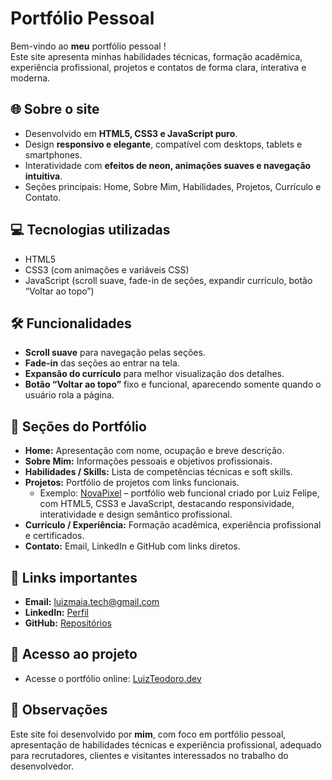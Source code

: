 # Portfólio Pessoal

Bem-vindo ao **meu** portfólio pessoal !  
Este site apresenta minhas habilidades técnicas, formação acadêmica, experiência profissional, projetos e contatos de forma clara, interativa e moderna.

## 🌐 Sobre o site
- Desenvolvido em **HTML5, CSS3 e JavaScript puro**.  
- Design **responsivo e elegante**, compatível com desktops, tablets e smartphones.  
- Interatividade com **efeitos de neon, animações suaves e navegação intuitiva**.  
- Seções principais: Home, Sobre Mim, Habilidades, Projetos, Currículo e Contato.

## 💻 Tecnologias utilizadas
- HTML5  
- CSS3 (com animações e variáveis CSS)  
- JavaScript (scroll suave, fade-in de seções, expandir currículo, botão “Voltar ao topo”)  

## 🛠 Funcionalidades
- **Scroll suave** para navegação pelas seções.  
- **Fade-in** das seções ao entrar na tela.  
- **Expansão do currículo** para melhor visualização dos detalhes.  
- **Botão “Voltar ao topo”** fixo e funcional, aparecendo somente quando o usuário rola a página.  

## 📂 Seções do Portfólio
- **Home:** Apresentação com nome, ocupação e breve descrição.  
- **Sobre Mim:** Informações pessoais e objetivos profissionais.  
- **Habilidades / Skills:** Lista de competências técnicas e soft skills.  
- **Projetos:** Portfólio de projetos com links funcionais.  
  - Exemplo: [NovaPixel](https://devbyluiz.github.io/NovaPixel/) – portfólio web funcional criado por Luiz Felipe, com HTML5, CSS3 e JavaScript, destacando responsividade, interatividade e design semântico profissional.  
- **Currículo / Experiência:** Formação acadêmica, experiência profissional e certificados.  
- **Contato:** Email, LinkedIn e GitHub com links diretos.

## 🔗 Links importantes
- **Email:** [luizmaia.tech@gmail.com](mailto:luizmaia.tech@gmail.com)  
- **LinkedIn:** [Perfil](https://www.linkedin.com/in/luiz-felipe-maia-788a5938b/)  
- **GitHub:** [Repositórios](https://github.com/DevbyLuiz?tab=repositories)  

## 🚀 Acesso ao projeto
- Acesse o portfólio online: [LuizTeodoro.dev](https://devbyluiz.github.io/Portfolio/)

## 📝 Observações
Este site foi desenvolvido por **mim**, com foco em portfólio pessoal, apresentação de habilidades técnicas e experiência profissional, adequado para recrutadores, clientes e visitantes interessados no trabalho do desenvolvedor.
